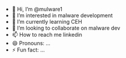 - 👋 Hi, I’m @mulware1
- 👀 I’m interested in malware development
- 🌱 I’m currently learning CEH
- 💞️ I’m looking to collaborate on malware dev
- 📫 How to reach me linkedin
- 😄 Pronouns: ...
- ⚡ Fun fact: ...

<!---
mulware1/mulware1 is a ✨ special ✨ repository because its `README.md` (this file) appears on your GitHub profile.
You can click the Preview link to take a look at your changes.
--->
